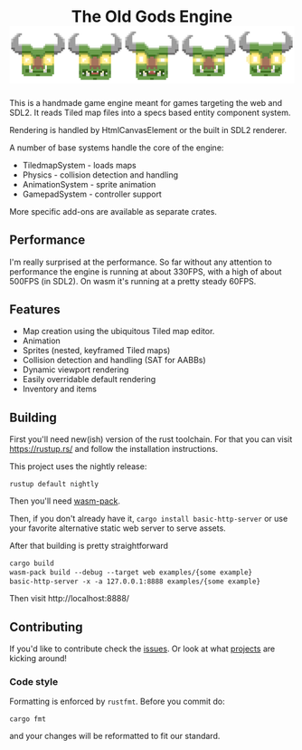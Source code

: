 <div align="center">
  <h1>
    The Old Gods Engine
    <img src="old_gods/manual/src/img/logo.png" />
  </h1>
</div>

This is a handmade game engine meant for games targeting the web and SDL2.
It reads Tiled map files into a specs based entity component system.

Rendering is handled by HtmlCanvasElement or the built in SDL2 renderer.

A number of base systems handle the core of the engine:
* TiledmapSystem - loads maps
* Physics - collision detection and handling
* AnimationSystem - sprite animation
* GamepadSystem - controller support

More specific add-ons are available as separate crates.

## Performance
I'm really surprised at the performance. So far without any attention to
performance the engine is running at about 330FPS, with a high of about 500FPS
(in SDL2). On wasm it's running at a pretty steady 60FPS.

## Features

* Map creation using the ubiquitous Tiled map editor.
* Animation
* Sprites (nested, keyframed Tiled maps)
* Collision detection and handling (SAT for AABBs)
* Dynamic viewport rendering
* Easily overridable default rendering
* Inventory and items

## Building
First you'll need new(ish) version of the rust toolchain. For that you can visit
https://rustup.rs/ and follow the installation instructions.

This project uses the nightly release:

```
rustup default nightly
```

Then you'll need [wasm-pack](https://rustwasm.github.io/wasm-pack/installer/).

Then, if you don't already have it, `cargo install basic-http-server` or use your
favorite alternative static web server to serve assets.

After that building is pretty straightforward

```
cargo build
wasm-pack build --debug --target web examples/{some example}
basic-http-server -x -a 127.0.0.1:8888 examples/{some example}
```

Then visit http://localhost:8888/

## Contributing

If you'd like to contribute check the [issues][issues]. Or look at what
[projects][projects] are kicking around!

### Code style

Formatting is enforced by `rustfmt`. Before you commit do:

```
cargo fmt
```

and your changes will be reformatted to fit our standard.

[issues]: https://github.com/schell/old-gods/issues
[projects]: https://github.com/schell/old-gods/projects
